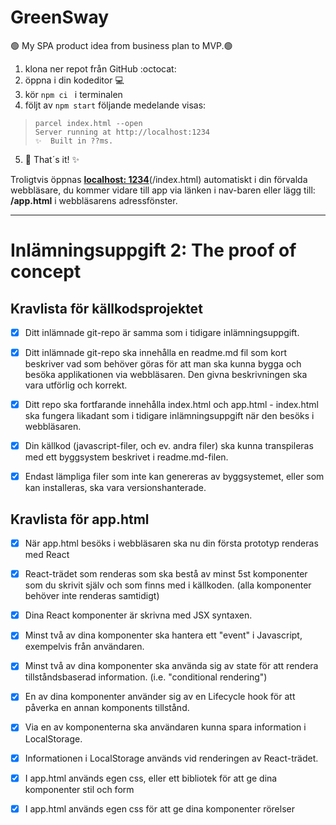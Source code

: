 # GreenSway
🟢 My SPA product idea from business plan to MVP.🟢

1. klona ner repot från GitHub :octocat:
2. öppna i din kodeditor :computer:
3. kör ```npm ci ``` i terminalen 
4. följt av ```npm start``` följande medelande visas: 
 > ```green-sway@1.0.0 start
 > parcel index.html --open
 > Server running at http://localhost:1234 
 > ✨  Built in ??ms.

5. 🚀 That´s it!  ✨

Troligtvis öppnas **[localhost: 1234](http://localhost:1234)**(/index.html) automatiskt i din förvalda webbläsare, du kommer vidare till app via länken i nav-baren eller lägg till: **/app.html** i webbläsarens adressfönster.
__________________________________________________________________________________________________________________________________________________________________________________________________________________________________________________________________________________________________________________________________________________________________

# Inlämningsuppgift 2: The proof of concept

## Kravlista för källkodsprojektet
- [x] Ditt inlämnade git-repo är samma som i tidigare inlämningsuppgift.
- [x] Ditt inlämnade git-repo ska innehålla en readme.md fil som kort beskriver vad som behöver göras för att man ska kunna bygga och besöka applikationen via webbläsaren. Den givna beskrivningen ska vara utförlig och korrekt.
- [x] Ditt repo ska fortfarande innehålla index.html och app.html - index.html ska fungera likadant som i tidigare inlämningsuppgift när den besöks i webbläsaren.
- [x] Din källkod (javascript-filer, och ev. andra filer) ska kunna transpileras med ett byggsystem beskrivet i readme.md-filen.
- [x] Endast lämpliga filer som inte kan genereras av byggsystemet, eller som kan installeras, ska vara versionshanterade.

 
## Kravlista för app.html
- [x] När app.html besöks i webbläsaren ska nu din första prototyp renderas med React 
- [x] React-trädet som renderas som ska bestå av minst 5st komponenter som du skrivit själv och som finns med i källkoden. (alla komponenter behöver inte renderas samtidigt)
- [x] Dina React komponenter är skrivna med JSX syntaxen. 
- [x] Minst två av dina komponenter ska hantera ett "event" i Javascript, exempelvis från användaren. 
- [x] Minst två av dina komponenter ska använda sig av state för att rendera tillståndsbaserad information. (i.e. "conditional rendering")
- [x] En av dina komponenter använder sig av en Lifecycle hook för att påverka en annan komponents tillstånd.
- [x] Via en av komponenterna ska användaren kunna spara information i LocalStorage.
- [x] Informationen i LocalStorage används vid renderingen av React-trädet.
- [x] I app.html används egen css, eller ett bibliotek för att ge dina komponenter stil och form
- [x] I app.html används egen css för att ge dina komponenter rörelser


